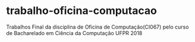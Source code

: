 # trabalho-oficina-computacao
Trabalhos Final da disciplina de Oficina de Computação(CI067) pelo curso de Bacharelado em Ciência da Computação UFPR 2018 
